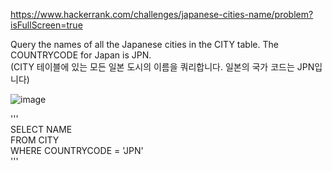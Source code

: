 https://www.hackerrank.com/challenges/japanese-cities-name/problem?isFullScreen=true  

Query the names of all the Japanese cities in the CITY table. The COUNTRYCODE for Japan is JPN.  
(CITY 테이블에 있는 모든 일본 도시의 이름을 쿼리합니다. 일본의 국가 코드는 JPN입니다)  

![image](https://github.com/Jihoon0309/SQL/assets/130656475/a4324197-5a75-4b5d-b80b-fd55c8bd62c6)  

'''  
SELECT NAME  
FROM CITY  
WHERE COUNTRYCODE = 'JPN'  
'''
